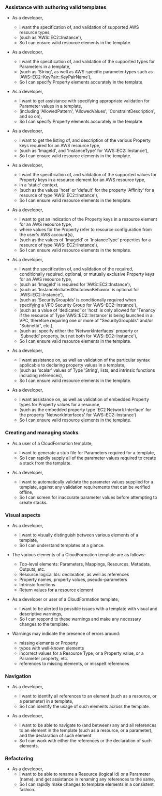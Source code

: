 ### Assistance with authoring valid templates

- As a developer,
  - I want the specification of, and validation of supported AWS resource types, 
  - (such as 'AWS::EC2::Instance'),
  - So I can ensure valid resource elements in the template.

- As a developer,
  - I want the specification of, and validation of the supported types for Parameters in a template, 
  - (such as 'String', as well as AWS-specific parameter types such as 'AWS::EC2::KeyPair::KeyPairName'),
  - So I can specify Property elements accurately in the template.

- As a developer,
  - I want to get assistance with specifying appropriate validation for Parameter values in a template,
  - (including 'AllowedPattern', 'AllowedValues', 'ConstraintDescription', and so on),
  - So I can specify Property elements accurately in the template.

- As a developer,
  - I want to get the listing of, and description of the various Property keys required for an AWS resource type,
  - (such as 'ImageId', and 'InstanceType' for 'AWS::EC2::Instance'),
  - So I can ensure valid resource elements in the template.

- As a developer,
  - I want the specification of, and validation of the supported values for Property keys in a resource element for an AWS resource type,
  - in a 'static' context,
  - (such as the values 'host' or 'default' for the property 'Affinity' for a resource of type 'AWS::EC2::Instance'),
  - So I can ensure valid resource elements in the template.

- As a developer,
  - I want to get an indication of the Property keys in a resource element for an AWS resource type,
  - where values for the Property refer to resource configuration from the user's AWS account(s),
  - (such as the values of 'ImageId' or 'InstanceType' properties for a resource of type 'AWS::EC2::Instance'),
  - So I can ensure valid resource elements in the template.

- As a developer,
  - I want the specification of, and validation of the required, conditionally required, optional, or mutually exclusive Property keys for an AWS resource type,
  - (such as 'ImageId' is required for 'AWS::EC2::Instance'),
  - (such as 'InstanceInitiatedShutdownBehavior' is optional for 'AWS::EC2::Instance'),
  - (such as 'SecurityGroupIds' is conditionally required when specifying a VPC Security Group for 'AWS::EC2::Instance'),
  - (such as a value of 'dedicated' or 'host' is only allowed for 'Tenancy' if the resource of Type 'AWS::EC2::Instance' is being launched in a VPC, therefore requiring one or more of "SecurityGroupIds" and/or "SubnetId", etc.),
  - (such as: specify either the 'NetworkInterfaces' property or 'SubnetId' property, but not both for 'AWS::EC2::Instance'),
  - So I can ensure valid resource elements in the template.

- As a developer,
  - I want assistance on, as well as validation of the particular syntax applicable to declaring property values in a template, 
  - (such as 'scalar' values of Type 'String', lists, and intrinsic functions including references),
  - So I can ensure valid resource elements in the template.

- As a developer,
  - I want assistance on, as well as validation of embedded Property types for Property values for a resource,
  - (such as the embedded property type 'EC2 Network Interface' for the property 'NetworkInterfaces' for 'AWS::EC2::Instance')
  - So I can ensure valid resource elements in the template. 

### Creating and managing stacks

- As a user of a CloudFormation template,
  - I want to generate a stub file for Parameters required for a template,
  - So I can rapidly supply all of the parameter values required to create a stack from the template.

- As a developer,
  - I want to automatically validate the parameter values supplied for a template, against any validation requirements that can be verified offline,
  - So I can screen for inaccurate parameter values before attempting to create stacks.

### Visual aspects

- As a developer,
  - I want to visually distinguish between various elements of a template,
  - So I can understand templates at a glance.

- The various elements of a CloudFormation template are as follows:
  - Top-level elements: Parameters, Mappings, Resources, Metadata, Outputs, etc.
  - Resource logical Ids: declaration, as well as references
  - Property names, property values, pseudo-parameters
  - Intrinsic functions
  - Return values for a resource element

- As a developer or user of a CloudFormation template,
  - I want to be alerted to possible issues with a template with visual and descriptive warnings,
  - So I can respond to these warnings and make any necessary changes to the template.

- Warnings may indicate the presence of errors around:
  - missing elements or Property
  - typos with well-known elements
  - incorrect values for a Resource Type, or a Property value, or a Parameter property, etc.
  - references to missing elements, or misspelt references

### Navigation

- As a developer,
  - I want to identify all references to an element (such as a resource, or a parameter) in a template,
  - So I can identify the usage of such elements across the template.

- As a developer,
  - I want to be able to navigate to (and between) any and all references to an element in the template (such as a resource, or a parameter), and the declaration of such element
  - So I can work with either the references or the declaration of such elements.

### Refactoring

- As a developer,
  - I want to be able to rename a Resource (logical id) or a Parameter (name), and get assistance in renaming any references to the same,
  - So I can rapidly make changes to template elements in a consistent fashion.
